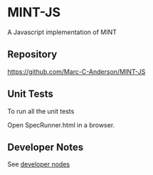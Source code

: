 # MINT-JS

A Javascript implementation of MINT

## Repository

<https://github.com/Marc-C-Anderson/MINT-JS>

## Unit Tests

To run all the unit tests

Open SpecRunner.html in a browser.

## Developer Notes

See [developer nodes](developer-notes.md)
